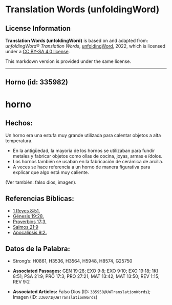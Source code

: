 # Translation Words (unfoldingWord)

## License Information

**Translation Words (unfoldingWord)** is based on and adapted from: _unfoldingWord® Translation Words_, [unfoldingWord](https://unfoldingword.org/utw), 2022, which is licensed under a [CC BY-SA 4.0 license](https://creativecommons.org/licenses/by-sa/4.0/legalcode.en).

This markdown version is provided under the same license.



--------------------------------

## Horno (id: 335982)

horno
=====

Hechos:
-------

Un horno era una estufa muy grande utilizada para calentar objetos a alta temperatura.

* En la antigüedad, la mayoría de los hornos se utilizaban para fundir metales y fabricar objetos como ollas de cocina, joyas, armas e ídolos.
* Los hornos también se usaban en la fabricación de cerámica de arcilla.
* A veces se hace referencia a un horno de manera figurativa para explicar que algo está muy caliente.

(Ver también: falso dios, imagen).

Referencias Bíblicas:
---------------------

* [1 Reyes 8:51\.](https://ref.ly/1Kgs8:51)
* [Génesis 19:28\.](https://ref.ly/Gen19:28)
* [Proverbios 17:3\.](https://ref.ly/Prov17:3)
* [Salmos 21:9](https://ref.ly/Ps21:9)
* [Apocalipsis 9:2\.](https://ref.ly/Rev9:2)

Datos de la Palabra:
--------------------

* Strong’s: H0861, H3536, H3564, H5948, H8574, G25750

* **Associated Passages:** GEN 19:28; EXO 9:8; EXO 9:10; EXO 19:18; 1KI 8:51; PSA 21:9; PRO 17:3; PRO 27:21; MAT 13:42; MAT 13:50; REV 1:15; REV 9:2
* **Associated Articles:** Falso Dios (ID: `335950@UWTranslationWords`); Imagen (ID: `336071@UWTranslationWords`)

